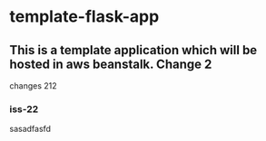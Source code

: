 # template-flask-app

## This is a template application which will be hosted in aws beanstalk. Change 2
changes 212
### iss-22
sasadfasfd
